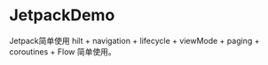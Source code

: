 # JetpackDemo
Jetpack简单使用
hilt + navigation + lifecycle + viewMode + paging + coroutines + Flow 简单使用。
